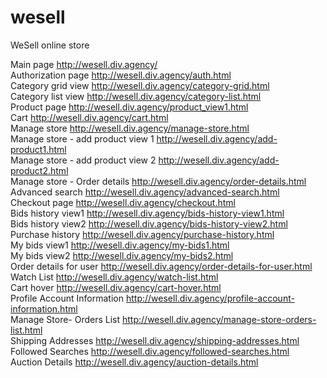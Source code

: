 # wesell
WeSell online store

Main page http://wesell.div.agency/<br>
Authorization page http://wesell.div.agency/auth.html <br>
Category grid view http://wesell.div.agency/category-grid.html <br>
Category list view http://wesell.div.agency/category-list.html <br>
Product page http://wesell.div.agency/product_view1.html <br>
Cart http://wesell.div.agency/cart.html <br>
Manage store http://wesell.div.agency/manage-store.html <br>
Manage store - add product view 1 http://wesell.div.agency/add-product1.html <br>
Manage store - add product view 2 http://wesell.div.agency/add-product2.html <br>
Manage store - Order details http://wesell.div.agency/order-details.html <br>
Advanced search http://wesell.div.agency/advanced-search.html <br>
Checkout page http://wesell.div.agency/checkout.html <br>
Bids history view1 http://wesell.div.agency/bids-history-view1.html <br>
Bids history view2 http://wesell.div.agency/bids-history-view2.html <br>
Purchase history http://wesell.div.agency/purchase-history.html <br>
My bids view1 http://wesell.div.agency/my-bids1.html <br>
My bids view2 http://wesell.div.agency/my-bids2.html <br>
Order details for user http://wesell.div.agency/order-details-for-user.html <br>
Watch List http://wesell.div.agency/watch-list.html <br>
Cart hover http://wesell.div.agency/cart-hover.html <br>
Profile Account Information http://wesell.div.agency/profile-account-information.html <br>
Manage Store- Orders List http://wesell.div.agency/manage-store-orders-list.html <br>
Shipping Addresses http://wesell.div.agency/shipping-addresses.html <br>
Followed Searches http://wesell.div.agency/followed-searches.html <br>
Auction Details http://wesell.div.agency/auction-details.html <br>
